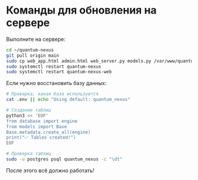 # Команды для обновления на сервере

Выполните на сервере:

```bash
cd ~/quantum-nexus
git pull origin main
sudo cp web_app.html admin.html web_server.py models.py /var/www/quantum-nexus/
sudo systemctl restart quantum-nexus
sudo systemctl restart quantum-nexus-web
```

Если нужно восстановить базу данных:

```bash
# Проверка, какая база используется
cat .env || echo "Using default: quantum_nexus"

# Создание таблиц
python3 << 'EOF'
from database import engine
from models import Base
Base.metadata.create_all(engine)
print("✅ Tables created!")
EOF

# Проверка таблиц
sudo -u postgres psql quantum_nexus -c "\dt"
```

После этого всё должно работать!






